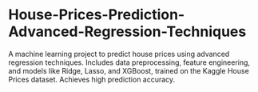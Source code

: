 # House-Prices-Prediction-Advanced-Regression-Techniques
A machine learning project to predict house prices using advanced regression techniques. Includes data preprocessing, feature engineering, and models like Ridge, Lasso, and XGBoost, trained on the Kaggle House Prices dataset. Achieves high prediction accuracy.
